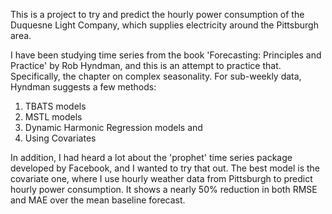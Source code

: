This is a project to try and predict the hourly power consumption of the Duquesne Light Company, which supplies electricity around the Pittsburgh area. 

I have been studying time series from the book 'Forecasting: Principles and Practice' by Rob Hyndman, and this is an attempt to practice that. Specifically, the chapter on complex seasonality. For sub-weekly data, Hyndman suggests a few methods:
1. TBATS models
2. MSTL models
3. Dynamic Harmonic Regression models and
4. Using Covariates

In addition, I had heard a lot about the 'prophet' time series package developed by Facebook, and I wanted to try that out.
The best model is the covariate one, where I use hourly weather data from Pittsburgh to predict hourly power consumption. It shows a nearly 50% reduction in both RMSE and MAE over the mean baseline forecast.
